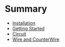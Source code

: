 # Summary

- [Installation](installation.md)
- [Getting Started](getting_started.md)
- [Circuit](circuit.md)
- [Wire and CounterWire](wire.md)
